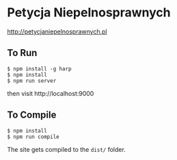 # Petycja Niepelnosprawnych

http://petycjaniepelnosprawnych.pl

## To Run

```
$ npm install -g harp
$ npm install
$ npm run server
```

then visit http://localhost:9000


## To Compile

```
$ npm install
$ npm run compile
```

The site gets compiled to the `dist/` folder.

